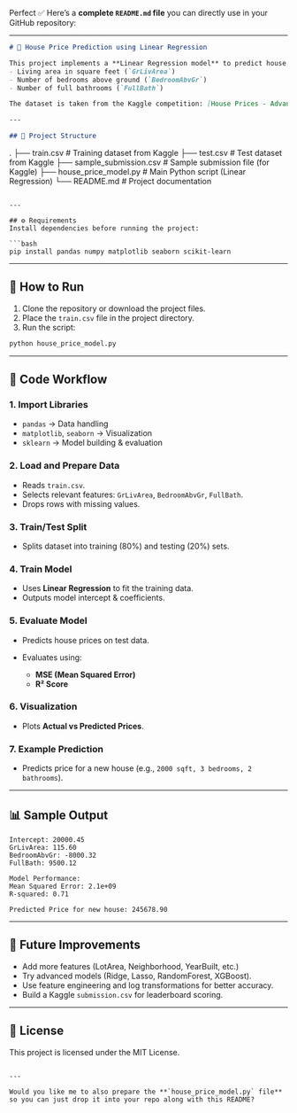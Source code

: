 Perfect ✅ Here’s a **complete `README.md` file** you can directly use in your GitHub repository:

---

```markdown
# 🏡 House Price Prediction using Linear Regression  

This project implements a **Linear Regression model** to predict house prices based on a few key features:  
- Living area in square feet (`GrLivArea`)  
- Number of bedrooms above ground (`BedroomAbvGr`)  
- Number of full bathrooms (`FullBath`)  

The dataset is taken from the Kaggle competition: [House Prices - Advanced Regression Techniques](https://www.kaggle.com/competitions/house-prices-advanced-regression-techniques).  

---

## 📂 Project Structure
```

.
├── train.csv              # Training dataset from Kaggle
├── test.csv               # Test dataset from Kaggle
├── sample\_submission.csv  # Sample submission file (for Kaggle)
├── house\_price\_model.py   # Main Python script (Linear Regression)
└── README.md              # Project documentation

````

---

## ⚙️ Requirements
Install dependencies before running the project:

```bash
pip install pandas numpy matplotlib seaborn scikit-learn
````

---

## 🚀 How to Run

1. Clone the repository or download the project files.
2. Place the `train.csv` file in the project directory.
3. Run the script:

```bash
python house_price_model.py
```

---

## 📌 Code Workflow

### **1. Import Libraries**

* `pandas` → Data handling
* `matplotlib`, `seaborn` → Visualization
* `sklearn` → Model building & evaluation

### **2. Load and Prepare Data**

* Reads `train.csv`.
* Selects relevant features: `GrLivArea`, `BedroomAbvGr`, `FullBath`.
* Drops rows with missing values.

### **3. Train/Test Split**

* Splits dataset into training (80%) and testing (20%) sets.

### **4. Train Model**

* Uses **Linear Regression** to fit the training data.
* Outputs model intercept & coefficients.

### **5. Evaluate Model**

* Predicts house prices on test data.
* Evaluates using:

  * **MSE (Mean Squared Error)**
  * **R² Score**

### **6. Visualization**

* Plots **Actual vs Predicted Prices**.

### **7. Example Prediction**

* Predicts price for a new house (e.g., `2000 sqft, 3 bedrooms, 2 bathrooms`).

---

## 📊 Sample Output

```
Intercept: 20000.45
GrLivArea: 115.60
BedroomAbvGr: -8000.32
FullBath: 9500.12

Model Performance:
Mean Squared Error: 2.1e+09
R-squared: 0.71

Predicted Price for new house: 245678.90
```

---

## 🔮 Future Improvements

* Add more features (LotArea, Neighborhood, YearBuilt, etc.)
* Try advanced models (Ridge, Lasso, RandomForest, XGBoost).
* Use feature engineering and log transformations for better accuracy.
* Build a Kaggle `submission.csv` for leaderboard scoring.

---

## 📜 License

This project is licensed under the MIT License.

```

---

Would you like me to also prepare the **`house_price_model.py` file** so you can just drop it into your repo along with this README?
```

